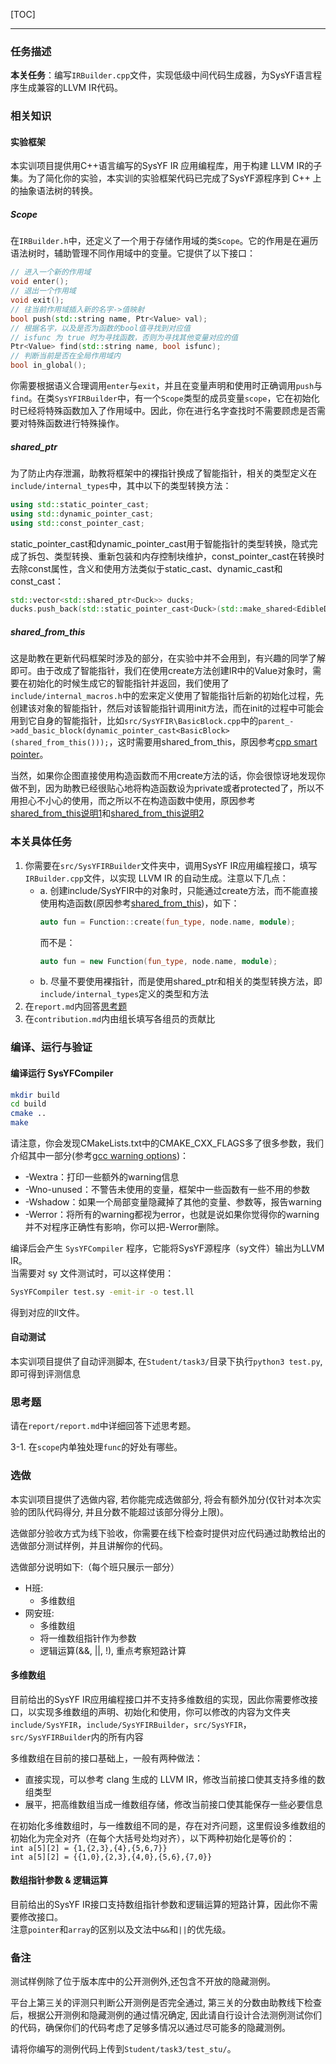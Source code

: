 [TOC]

---

### 任务描述
**本关任务**：编写`IRBuilder.cpp`文件，实现低级中间代码生成器，为SysYF语言程序生成兼容的LLVM IR代码。

### 相关知识
#### 实验框架
本实训项目提供用C++语言编写的SysYF IR 应用编程库，用于构建 LLVM IR的子集。为了简化你的实验，本实训的实验框架代码已完成了SysYF源程序到 C++ 上的抽象语法树的转换。

##### Scope
在`IRBuilder.h`中，还定义了一个用于存储作用域的类`Scope`。它的作用是在遍历语法树时，辅助管理不同作用域中的变量。它提供了以下接口：
```cpp
// 进入一个新的作用域
void enter();
// 退出一个作用域
void exit();
// 往当前作用域插入新的名字->值映射
bool push(std::string name, Ptr<Value> val);
// 根据名字，以及是否为函数的bool值寻找到对应值
// isfunc 为 true 时为寻找函数，否则为寻找其他变量对应的值
Ptr<Value> find(std::string name, bool isfunc);
// 判断当前是否在全局作用域内
bool in_global();
```
你需要根据语义合理调用`enter`与`exit`，并且在变量声明和使用时正确调用`push`与`find`。在类`SysYFIRBuilder`中，有一个`Scope`类型的成员变量`scope`，它在初始化时已经将特殊函数加入了作用域中。因此，你在进行名字查找时不需要顾虑是否需要对特殊函数进行特殊操作。

##### shared_ptr
为了防止内存泄漏，助教将框架中的裸指针换成了智能指针，相关的类型定义在`include/internal_types`中，其中以下的类型转换方法：
```cpp
using std::static_pointer_cast;
using std::dynamic_pointer_cast;
using std::const_pointer_cast;
```
static_pointer_cast和dynamic_pointer_cast用于智能指针的类型转换，隐式完成了拆包、类型转换、重新包装和内存控制块维护，const_pointer_cast在转换时去除const属性，含义和使用方法类似于static_cast、dynamic_cast和const_cast：
```cpp
std::vector<std::shared_ptr<Duck>> ducks;
ducks.push_back(std::static_pointer_cast<Duck>(std::make_shared<EdibleDuck>()));
```

##### shared_from_this
这是助教在更新代码框架时涉及的部分，在实验中并不会用到，有兴趣的同学了解即可。由于改成了智能指针，我们在使用create方法创建IR中的Value对象时，需要在初始化的时候生成它的智能指针并返回，我们使用了`include/internal_macros.h`中的宏来定义使用了智能指针后新的初始化过程，先创建该对象的智能指针，然后对该智能指针调用init方法，而在init的过程中可能会用到它自身的智能指针，比如`src/SysYFIR\BasicBlock.cpp`中的`parent_->add_basic_block(dynamic_pointer_cast<BasicBlock>(shared_from_this()));`，这时需要用shared_from_this，原因参考[cpp smart pointer](https://www.cyhone.com/articles/right-way-to-use-cpp-smart-pointer/)。

当然，如果你企图直接使用构造函数而不用create方法的话，你会很惊讶地发现你做不到，因为助教已经很贴心地将构造函数设为private或者protected了，所以不用担心不小心的使用，而之所以不在构造函数中使用，原因参考[shared_from_this说明1](https://blog.csdn.net/weixin_38927079/article/details/115505724)和[shared_from_this说明2](https://blog.csdn.net/u012398613/article/details/52243764)

### 本关具体任务
1. 你需要在`src/SysYFIRBuilder`文件夹中，调用SysYF IR应用编程接口，填写`IRBuilder.cpp`文件，以实现 LLVM IR 的自动生成。注意以下几点：
   * a. 创建include/SysYFIR中的对象时，只能通过create方法，而不能直接使用构造函数(原因参考[shared_from_this](#shared_from_this))，如下：
      ```cpp
      auto fun = Function::create(fun_type, node.name, module);
      ```
      而不是：
      ```cpp
      auto fun = new Function(fun_type, node.name, module);
      ```
   * b. 尽量不要使用裸指针，而是使用shared_ptr和相关的类型转换方法，即`include/internal_types`定义的类型和方法
2. 在`report.md`内回答[思考题](#思考题)
3. 在`contribution.md`内由组长填写各组员的贡献比

### 编译、运行与验证

#### 编译运行 SysYFCompiler

```sh
mkdir build
cd build
cmake ..
make
```
请注意，你会发现CMakeLists.txt中的CMAKE_CXX_FLAGS多了很多参数，我们介绍其中一部分(参考[gcc warning options](https://gcc.gnu.org/onlinedocs/gcc/Warning-Options.html))：
   * -Wextra：打印一些额外的warning信息
   * -Wno-unused：不警告未使用的变量，框架中一些函数有一些不用的参数
   * -Wshadow：如果一个局部变量隐藏掉了其他的变量、参数等，报告warning
   * -Werror：将所有的warning都视为error，也就是说如果你觉得你的warning并不对程序正确性有影响，你可以把-Werror删除。

编译后会产生 `SysYFCompiler` 程序，它能将SysYF源程序（sy文件）输出为LLVM IR。  
当需要对 sy 文件测试时，可以这样使用：

```sh
SysYFCompiler test.sy -emit-ir -o test.ll
```
得到对应的ll文件。

#### 自动测试

本实训项目提供了自动评测脚本, 在`Student/task3/`目录下执行`python3 test.py`, 即可得到评测信息

### 思考题
请在`report/report.md`中详细回答下述思考题。

3-1. 在`scope`内单独处理`func`的好处有哪些。


### 选做

本实训项目提供了选做内容, 若你能完成选做部分, 将会有额外加分(仅针对本次实验的团队代码得分, 并且分数不能超过该部分得分上限)。

选做部分验收方式为线下验收，你需要在线下检查时提供对应代码通过助教给出的选做部分测试样例，并且讲解你的代码。

选做部分说明如下:（每个班只展示一部分）
   - H班:
      - 多维数组
   - 网安班:
      - 多维数组
      - 将一维数组指针作为参数
      - 逻辑运算(\&\&, \|\|, \!), 重点考察短路计算

#### 多维数组

目前给出的SysYF IR应用编程接口并不支持多维数组的实现，因此你需要修改接口，以实现多维数组的声明、初始化和使用，你可以修改的内容为文件夹`include/SysYFIR`，`include/SysYFIRBuilder`，`src/SysYFIR`，`src/SysYFIRBuilder`内的所有内容

多维数组在目前的接口基础上，一般有两种做法：  
- 直接实现，可以参考 clang 生成的 LLVM IR，修改当前接口使其支持多维的数组类型
- 展平，把高维数组当成一维数组存储，修改当前接口使其能保存一些必要信息

在初始化多维数组时，与一维数组不同的是，存在对齐问题，这里假设多维数组的初始化为完全对齐（在每个大括号处均对齐），以下两种初始化是等价的：  
`int a[5][2] = {1,{2,3},{4},{5,6,7}}`  
`int a[5][2] = {{1,0},{2,3},{4,0},{5,6},{7,0}}`  

#### 数组指针参数 & 逻辑运算

目前给出的SysYF IR接口支持数组指针参数和逻辑运算的短路计算，因此你不需要修改接口。  
注意`pointer`和`array`的区别以及文法中`&&`和`||`的优先级。

### 备注

测试样例除了位于版本库中的公开测例外,还包含不开放的隐藏测例。

平台上第三关的评测只判断公开测例是否完全通过, 第三关的分数由助教线下检查后，根据公开测例和隐藏测例的通过情况确定, 因此请自行设计合法测例测试你们的代码，确保你们的代码考虑了足够多情况以通过尽可能多的隐藏测例。

请将你编写的测例代码上传到`Student/task3/test_stu/`。
